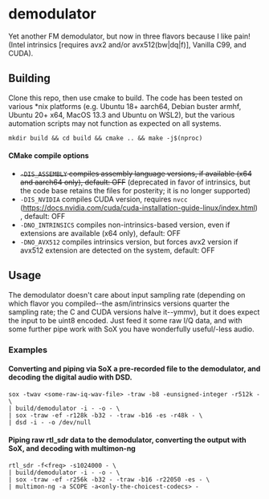 # demodulator
Yet another FM demodulator, but now in three flavors because I like pain! (Intel intrinsics [requires avx2 and/or avx512(bw|dq|f)], Vanilla C99, and CUDA).
## Building
Clone this repo, then use cmake to build. The code has been tested on various *nix platforms (e.g. Ubuntu 18+ aarch64, Debian buster armhf, Ubuntu 20+ x64, MacOS 13.3 and Ubuntu on WSL2), but the various automation scripts may not function as expected on all systems.

`mkdir build && cd build && cmake .. && make -j$(nproc)`
#### CMake compile options 
- ~~`-DIS_ASSEMBLY` compiles assembly language versions, if available (x64 and aarch64 only), default: OFF~~ (deprecated in favor of intrinsics, but the code base retains the files for posterity; it is no longer supported)
- `-DIS_NVIDIA` compiles CUDA version, requires `nvcc` (https://docs.nvidia.com/cuda/cuda-installation-guide-linux/index.html) , default: OFF
- `-DNO_INTRINSICS` compiles non-intrinsics-based version, even if extensions are available (x64 only), default: OFF
- `-DNO_AVX512` compiles intrinsics version, but forces avx2 version if avx512 extension are detected on the system, default: OFF
## Usage
The demodulator doesn't care about input sampling rate (depending on which flavor you compiled--the asm/intrinsics versions quarter the sampling rate; the C and CUDA versions halve it--ymmv), but it does expect the input to be uint8 encoded. Just feed it some raw I/Q data, and with some further pipe work with SoX you have wonderfully useful/-less audio.
### Examples
 #### Converting and piping via SoX a pre-recorded file to the demodulator, and decoding the digital audio with DSD.
```
sox -twav <some-raw-iq-wav-file> -traw -b8 -eunsigned-integer -r512k - \
| build/demodulator -i - -o - \
| sox -traw -ef -r128k -b32 - -traw -b16 -es -r48k - \
| dsd -i - -o /dev/null
```
#### Piping raw rtl_sdr data to the demodulator, converting the output with SoX, and decoding with multimon-ng
```
rtl_sdr -f<freq> -s1024000 - \
| build/demodulator -i - -o - \
| sox -traw -ef -r256k -b32 - -traw -b16 -r22050 -es - \
| multimon-ng -a SCOPE -a<only-the-choicest-codecs> -
```
